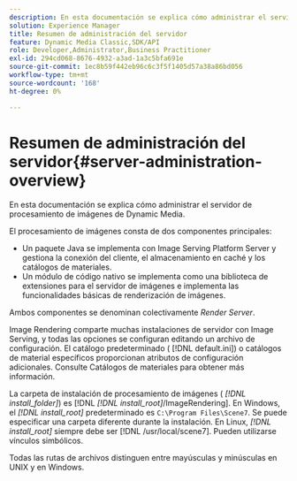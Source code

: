 ```yaml
---
description: En esta documentación se explica cómo administrar el servidor de procesamiento de imágenes de Dynamic Media.
solution: Experience Manager
title: Resumen de administración del servidor
feature: Dynamic Media Classic,SDK/API
role: Developer,Administrator,Business Practitioner
exl-id: 294cd068-8676-4932-a3ad-1a3c5bfa691e
source-git-commit: 1ec8b59f442eb96c6c3f5f1405d57a38a86bd056
workflow-type: tm+mt
source-wordcount: '168'
ht-degree: 0%

---
```


# Resumen de administración del servidor{#server-administration-overview}

En esta documentación se explica cómo administrar el servidor de procesamiento de imágenes de Dynamic Media.

El procesamiento de imágenes consta de dos componentes principales:

* Un paquete Java se implementa con Image Serving Platform Server y gestiona la conexión del cliente, el almacenamiento en caché y los catálogos de materiales.
* Un módulo de código nativo se implementa como una biblioteca de extensiones para el servidor de imágenes e implementa las funcionalidades básicas de renderización de imágenes.

Ambos componentes se denominan colectivamente *Render Server*.

Image Rendering comparte muchas instalaciones de servidor con Image Serving, y todas las opciones se configuran editando un archivo de configuración. El catálogo predeterminado ( [!DNL default.ini]) o catálogos de material específicos proporcionan atributos de configuración adicionales. Consulte Catálogos de materiales para obtener más información.

La carpeta de instalación de procesamiento de imágenes ( *[!DNL install_folder]*) es [!DNL *[!DNL install_root]*/ImageRendering]. En Windows, el *[!DNL install_root]* predeterminado es `C:\Program Files\Scene7`. Se puede especificar una carpeta diferente durante la instalación. En Linux, *[!DNL install_root]* siempre debe ser [!DNL /usr/local/scene7]. Pueden utilizarse vínculos simbólicos.

Todas las rutas de archivos distinguen entre mayúsculas y minúsculas en UNIX y en Windows.
